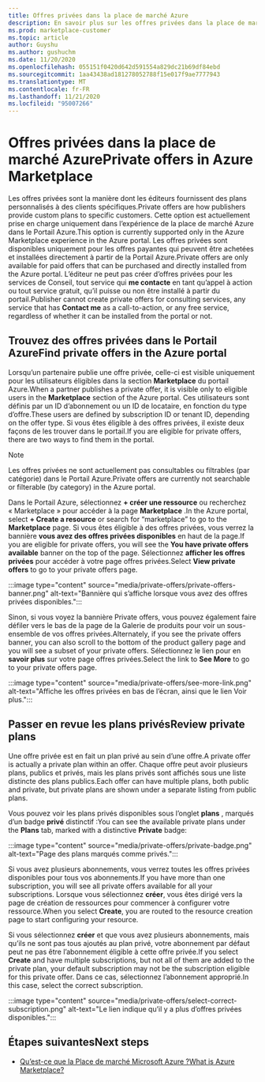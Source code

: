 ```yaml
---
title: Offres privées dans la place de marché Azure
description: En savoir plus sur les offres privées dans la place de marché Azure.
ms.prod: marketplace-customer
ms.topic: article
author: Guyshu
ms.author: gushuchm
ms.date: 11/20/2020
ms.openlocfilehash: 055151f0420d642d591554a829dc21b69df84ebd
ms.sourcegitcommit: 1aa43438ad181278052788f15e017f9ae7777943
ms.translationtype: MT
ms.contentlocale: fr-FR
ms.lasthandoff: 11/21/2020
ms.locfileid: "95007266"
---
```

# <a name="private-offers-in-azure-marketplace"></a><span data-ttu-id="6f6df-103">Offres privées dans la place de marché Azure</span><span class="sxs-lookup"><span data-stu-id="6f6df-103">Private offers in Azure Marketplace</span></span>

<span data-ttu-id="6f6df-104">Les offres privées sont la manière dont les éditeurs fournissent des plans personnalisés à des clients spécifiques.</span><span class="sxs-lookup"><span data-stu-id="6f6df-104">Private offers are how publishers provide custom plans to specific customers.</span></span> <span data-ttu-id="6f6df-105">Cette option est actuellement prise en charge uniquement dans l’expérience de la place de marché Azure dans le Portail Azure.</span><span class="sxs-lookup"><span data-stu-id="6f6df-105">This option is currently supported only in the Azure Marketplace experience in the Azure portal.</span></span> <span data-ttu-id="6f6df-106">Les offres privées sont disponibles uniquement pour les offres payantes qui peuvent être achetées et installées directement à partir de la Portail Azure.</span><span class="sxs-lookup"><span data-stu-id="6f6df-106">Private offers are only available for paid offers that can be purchased and directly installed from the Azure portal.</span></span> <span data-ttu-id="6f6df-107">L’éditeur ne peut pas créer d’offres privées pour les services de Conseil, tout service qui **me contacte** en tant qu’appel à action ou tout service gratuit, qu’il puisse ou non être installé à partir du portail.</span><span class="sxs-lookup"><span data-stu-id="6f6df-107">Publisher cannot create private offers for consulting services, any service that has **Contact me** as a call-to-action, or any free service, regardless of whether it can be installed from the portal or not.</span></span>

## <a name="find-private-offers-in-the-azure-portal"></a><span data-ttu-id="6f6df-108">Trouvez des offres privées dans le Portail Azure</span><span class="sxs-lookup"><span data-stu-id="6f6df-108">Find private offers in the Azure portal</span></span>

<span data-ttu-id="6f6df-109">Lorsqu’un partenaire publie une offre privée, celle-ci est visible uniquement pour les utilisateurs éligibles dans la section **Marketplace** du portail Azure.</span><span class="sxs-lookup"><span data-stu-id="6f6df-109">When a partner publishes a private offer, it is visible only to eligible users in the **Marketplace** section of the Azure portal.</span></span> <span data-ttu-id="6f6df-110">Ces utilisateurs sont définis par un ID d’abonnement ou un ID de locataire, en fonction du type d’offre.</span><span class="sxs-lookup"><span data-stu-id="6f6df-110">These users are defined by subscription ID or tenant ID, depending on the offer type.</span></span> <span data-ttu-id="6f6df-111">Si vous êtes éligible à des offres privées, il existe deux façons de les trouver dans le portail.</span><span class="sxs-lookup"><span data-stu-id="6f6df-111">If you are eligible for  private offers, there are two ways to find them in the portal.</span></span>

> [!NOTE]
> <span data-ttu-id="6f6df-112">Les offres privées ne sont actuellement pas consultables ou filtrables (par catégorie) dans le Portail Azure.</span><span class="sxs-lookup"><span data-stu-id="6f6df-112">Private offers are currently not searchable or filterable (by category) in the Azure portal.</span></span>

<span data-ttu-id="6f6df-113">Dans le Portail Azure, sélectionnez **+ créer une ressource** ou recherchez « Marketplace » pour accéder à la page **Marketplace** .</span><span class="sxs-lookup"><span data-stu-id="6f6df-113">In the Azure portal, select **+ Create a resource** or search for “marketplace” to go to the **Marketplace** page.</span></span> <span data-ttu-id="6f6df-114">Si vous êtes éligible à des offres privées, vous verrez la bannière **vous avez des offres privées disponibles** en haut de la page.</span><span class="sxs-lookup"><span data-stu-id="6f6df-114">If you are eligible for private offers, you will see the **You have private offers available** banner on the top of the page.</span></span> <span data-ttu-id="6f6df-115">Sélectionnez **afficher les offres privées** pour accéder à votre page offres privées.</span><span class="sxs-lookup"><span data-stu-id="6f6df-115">Select **View private offers** to go to your private offers page.</span></span>

:::image type="content" source="media/private-offers/private-offers-banner.png" alt-text="Bannière qui s’affiche lorsque vous avez des offres privées disponibles.":::

<span data-ttu-id="6f6df-117">Sinon, si vous voyez la bannière Private offers, vous pouvez également faire défiler vers le bas de la page de la Galerie de produits pour voir un sous-ensemble de vos offres privées.</span><span class="sxs-lookup"><span data-stu-id="6f6df-117">Alternately, if you see the private offers banner, you can also scroll to the bottom of the product gallery page and you will see a subset of your private offers.</span></span> <span data-ttu-id="6f6df-118">Sélectionnez le lien pour en **savoir plus** sur votre page offres privées.</span><span class="sxs-lookup"><span data-stu-id="6f6df-118">Select the link to **See More** to go to your private offers page.</span></span>

:::image type="content" source="media/private-offers/see-more-link.png" alt-text="Affiche les offres privées en bas de l’écran, ainsi que le lien Voir plus.":::

## <a name="review-private-plans"></a><span data-ttu-id="6f6df-120">Passer en revue les plans privés</span><span class="sxs-lookup"><span data-stu-id="6f6df-120">Review private plans</span></span>

<span data-ttu-id="6f6df-121">Une offre privée est en fait un plan privé au sein d’une offre.</span><span class="sxs-lookup"><span data-stu-id="6f6df-121">A private offer is actually a private plan within an offer.</span></span> <span data-ttu-id="6f6df-122">Chaque offre peut avoir plusieurs plans, publics et privés, mais les plans privés sont affichés sous une liste distincte des plans publics.</span><span class="sxs-lookup"><span data-stu-id="6f6df-122">Each offer can have multiple plans, both public and private, but private plans are shown under a separate listing from public plans.</span></span>

<span data-ttu-id="6f6df-123">Vous pouvez voir les plans privés disponibles sous l’onglet **plans** , marqués d’un badge **privé** distinctif :</span><span class="sxs-lookup"><span data-stu-id="6f6df-123">You can see the available private plans under the **Plans** tab, marked with a distinctive **Private** badge:</span></span>

:::image type="content" source="media/private-offers/private-badge.png" alt-text="Page des plans marqués comme privés.":::

<span data-ttu-id="6f6df-125">Si vous avez plusieurs abonnements, vous verrez toutes les offres privées disponibles pour tous vos abonnements.</span><span class="sxs-lookup"><span data-stu-id="6f6df-125">If you have more than one subscription, you will see all private offers available for all your subscriptions.</span></span> <span data-ttu-id="6f6df-126">Lorsque vous sélectionnez **créer**, vous êtes dirigé vers la page de création de ressources pour commencer à configurer votre ressource.</span><span class="sxs-lookup"><span data-stu-id="6f6df-126">When you select **Create**, you are routed to the resource creation page to start configuring your resource.</span></span>

<span data-ttu-id="6f6df-127">Si vous sélectionnez **créer** et que vous avez plusieurs abonnements, mais qu’ils ne sont pas tous ajoutés au plan privé, votre abonnement par défaut peut ne pas être l’abonnement éligible à cette offre privée.</span><span class="sxs-lookup"><span data-stu-id="6f6df-127">If you select **Create** and have multiple subscriptions, but not all of them are added to the private plan, your default subscription may not be the subscription eligible for this private offer.</span></span> <span data-ttu-id="6f6df-128">Dans ce cas, sélectionnez l’abonnement approprié.</span><span class="sxs-lookup"><span data-stu-id="6f6df-128">In this case, select the correct subscription.</span></span>

:::image type="content" source="media/private-offers/select-correct-subscription.png" alt-text="Le lien indique qu’il y a plus d’offres privées disponibles.":::

## <a name="next-steps"></a><span data-ttu-id="6f6df-130">Étapes suivantes</span><span class="sxs-lookup"><span data-stu-id="6f6df-130">Next steps</span></span>

- [<span data-ttu-id="6f6df-131">Qu’est-ce que la Place de marché Microsoft Azure ?</span><span class="sxs-lookup"><span data-stu-id="6f6df-131">What is Azure Marketplace?</span></span>](azure-marketplace-overview.md)
